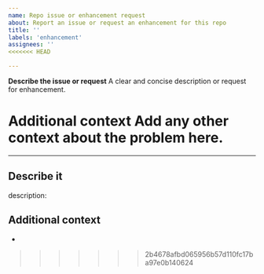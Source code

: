 ```yaml
---
name: Repo issue or enhancement request
about: Report an issue or request an enhancement for this repo
title: ''
labels: 'enhancement'
assignees: ''
<<<<<<< HEAD

---
```


**Describe the issue or request**
A clear and concise description or request for enhancement.

**Additional context**
Add any other context about the problem here.
=======
---

## Describe it

description:

## Additional context

-
>>>>>>> 2b4678afbd065956b57d110fc17ba97e0b140624
